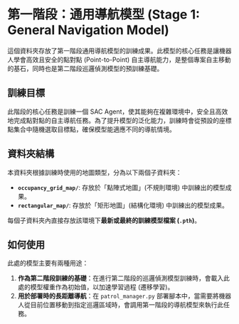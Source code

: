 # 第一階段：通用導航模型 (Stage 1: General Navigation Model)

這個資料夾存放了第一階段通用導航模型的訓練成果。此模型的核心任務是讓機器人學會高效且安全的點對點 (Point-to-Point) 自主導航能力，是整個專案自主移動的基石，同時也是第二階段巡邏偵測模型的預訓練基礎。

## 訓練目標

此階段的核心任務是訓練一個 SAC Agent，使其能夠在複雜環境中，安全且高效地完成點對點的自主導航任務。為了提升模型的泛化能力，訓練時會從預設的座標點集合中隨機選取目標點，確保模型能適應不同的導航情境。

## 資料夾結構

本資料夾根據訓練時使用的地圖類型，分為以下兩個子資料夾：

- **`occupancy_grid_map/`**: 存放於「點陣式地圖」(不規則環境) 中訓練出的模型成果。
- **`rectangular_map/`**: 存放於「矩形地圖」(結構化環境) 中訓練出的模型成果。

每個子資料夾內直接存放該環境下**最新或最終的訓練模型檔案 (`.pth`)**。

## 如何使用

此處的模型主要有兩種用途：

1.  **作為第二階段訓練的基礎**：在進行第二階段的巡邏偵測模型訓練時，會載入此處的模型權重作為初始值，以加速學習過程 (遷移學習)。
2.  **用於部署時的長距離導航**：在 `patrol_manager.py` 部署腳本中，當需要將機器人從目前位置移動到指定巡邏區域時，會調用第一階段的導航模型來執行此任務。
